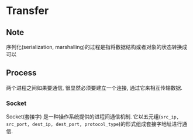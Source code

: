 # Transfer
## Note
序列化(serialization, marshalling)的过程是指将数据结构或者对象的状态转换成可以

## Process
两个进程之间如果要通信, 很显然必须要建立一个连接, 通过它来相互传输数据. 

### Socket
Socket(套接字) 是一种操作系统提供的进程间通信机制. 它以五元组(`src_ip, src_port, dest_ip, dest_port, protocol_type`)的形式组成套接字地址进行通信.

